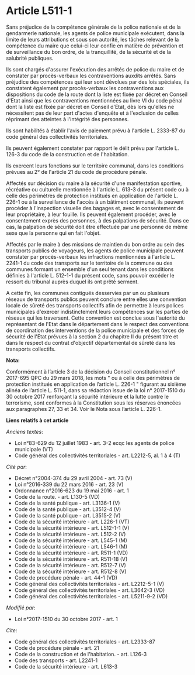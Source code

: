 # Article L511-1

Sans préjudice de la compétence générale de la police nationale et de la gendarmerie nationale, les agents de police
municipale exécutent, dans la limite de leurs attributions et sous son autorité, les tâches relevant de la compétence du
maire que celui-ci leur confie en matière de prévention et de surveillance du bon ordre, de la tranquillité, de la sécurité
et de la salubrité publiques. 

Ils sont chargés d'assurer l'exécution des arrêtés de police du maire et de constater par procès-verbaux les contraventions
auxdits arrêtés. Sans préjudice des compétences qui leur sont dévolues par des lois spéciales, ils constatent également par
procès-verbaux les contraventions aux dispositions du code de la route dont la liste est fixée par décret en Conseil d'Etat
ainsi que les contraventions mentionnées au livre VI du code pénal dont la liste est fixée par décret en Conseil d'Etat, dès
lors qu'elles ne nécessitent pas de leur part d'actes d'enquête et à l'exclusion de celles réprimant des atteintes à
l'intégrité des personnes. 

Ils sont habilités à établir l'avis de paiement prévu à l'article L. 2333-87 du code général des collectivités
territoriales. 

Ils peuvent également constater par rapport le délit prévu par l'article L. 126-3 du code de la construction et de
l'habitation. 

Ils exercent leurs fonctions sur le territoire communal, dans les conditions prévues au 2° de l'article 21 du code de
procédure pénale. 

Affectés sur décision du maire à la sécurité d'une manifestation sportive, récréative ou culturelle mentionnée à l'article L.
613-3 du présent code ou à celle des périmètres de protection institués en application de l'article L. 226-1 ou à la
surveillance de l'accès à un bâtiment communal, ils peuvent procéder à l'inspection visuelle des bagages et, avec le
consentement de leur propriétaire, à leur fouille. Ils peuvent également procéder, avec le consentement exprès des personnes,
à des palpations de sécurité. Dans ce cas, la palpation de sécurité doit être effectuée par une personne de même sexe que la
personne qui en fait l'objet. 

Affectés par le maire à des missions de maintien du bon ordre au sein des transports publics de voyageurs, les agents de
police municipale peuvent constater par procès-verbaux les infractions mentionnées à l'article L. 2241-1 du code des
transports sur le territoire de la commune ou des communes formant un ensemble d'un seul tenant dans les conditions définies
à l'article L. 512-1-1 du présent code, sans pouvoir excéder le ressort du tribunal auprès duquel ils ont prêté serment. 

A cette fin, les communes contiguës desservies par un ou plusieurs réseaux de transports publics peuvent conclure entre elles
une convention locale de sûreté des transports collectifs afin de permettre à leurs polices municipales d'exercer
indistinctement leurs compétences sur les parties de réseaux qui les traversent. Cette convention est conclue sous l'autorité
du représentant de l'Etat dans le département dans le respect des conventions de coordination des interventions de la police
municipale et des forces de sécurité de l'Etat prévues à la section 2 du chapitre II du présent titre et dans le respect du
contrat d'objectif départemental de sûreté dans les transports collectifs.

**Nota:**

Conformément à l’article 3 de la décision du Conseil constitutionnel n° 2017-695 QPC du 29 mars 2018, les mots " ou à celle
des périmètres de protection institués en application de l’article L. 226-1 " figurant au sixième alinéa de l’article L.
511-1, dans sa rédaction issue de la loi n° 2017-1510 du 30 octobre 2017 renforçant la sécurité intérieure et la lutte contre
le terrorisme, sont conformes à la Constitution sous les réserves énoncées aux paragraphes 27, 33 et 34. Voir le Nota sous
l’article L. 226-1.

**Liens relatifs à cet article**

_Anciens textes_:

  - Loi n°83-629 du 12 juillet 1983 - art. 3-2 ecqc les agents de police municipale (VT)
  - Code général des collectivités territoriales - art. L2212-5, al. 1 à 4 (T)

_Cité par_:

  - Décret n°2004-374 du 29 avril 2004 - art. 73 (V)
  - Loi n°2016-339 du 22 mars 2016 - art. 23 (V)
  - Ordonnance n°2016-623 du 19 mai 2016 - art. 1
  - Code de la route. - art. L130-5 (VD)
  - Code de la santé publique - art. L3136-1 (V)
  - Code de la santé publique - art. L3512-4 (V)
  - Code de la santé publique - art. L3515-2 (V)
  - Code de la sécurité intérieure - art. L226-1 (VT)
  - Code de la sécurité intérieure - art. L512-1-1 (V)
  - Code de la sécurité intérieure - art. L512-2 (V)
  - Code de la sécurité intérieure - art. L545-1 (M)
  - Code de la sécurité intérieure - art. L546-1 (M)
  - Code de la sécurité intérieure - art. R511-1 (VD)
  - Code de la sécurité intérieure - art. R511-18 (V)
  - Code de la sécurité intérieure - art. R512-7 (V)
  - Code de la sécurité intérieure - art. R512-8 (V)
  - Code de procédure pénale - art. 44-1 (VD)
  - Code général des collectivités territoriales - art. L2212-5-1 (V)
  - Code général des collectivités territoriales - art. L3642-3 (VD)
  - Code général des collectivités territoriales - art. L5211-9-2 (VD)

_Modifié par_:

  - Loi n°2017-1510 du 30 octobre 2017 - art. 1

_Cite_:

  - Code général des collectivités territoriales - art. L2333-87
  - Code de procédure pénale - art. 21
  - Code de la construction et de l'habitation. - art. L126-3
  - Code des transports - art. L2241-1
  - Code de la sécurité intérieure - art. L613-3
